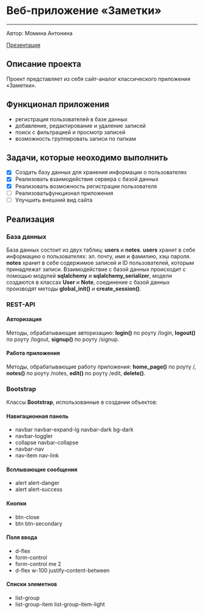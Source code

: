 # **Веб-приложение «Заметки»**
____
Автор: Момина Антонина

[Презентация](https://drive.google.com/drive/folders/167t_cZ_KHm2dUXBWp6B2EI9jJpSrhu8R?usp=drive_link)

## Описание проекта
Проект представляет из себя сайт-аналог классического приложения «Заметки». 

## Функционал приложения
- регистрация пользователей в базе данных
- добавление, редактирование и удаление записей
- поиск с фильтрацией и просмотр записей
- возможность группировать записи по папкам

## Задачи, которые неоходимо выполнить
- [x] Создать базу данных для хранения информации о пользователях
- [x] Реализовать взаимодействие сервера с базой данных
- [x] Реализовать возможность регистрации пользователя
- [ ] Реализоватьфункционал приложения
- [ ] Улучшить внешний вид сайта

## Реализация

### База данных
База данных состоит из двух таблиц: **users** и **notes**. **users** хранит в себе информацию о пользователях: эл. почту, имя и фамилию, хэш пароля. **notes** хранит в себе содержимое записей и ID пользователей, которым принадлежат записи. Взаимодействие с базой данных происходит с помощью модулей **sqlalchemy** и **sqlalchemy_serializer**, модели создаются в классах **User** и **Note**, соединение с базой данных производят методы **global_init()** и **create_session()**.

### REST-API
#### Авторизация
Методы, обрабатывающие авторизацию: **login()** по роуту /login, **logout()** по роуту /logout, **signup()** по роуту /signup. 
#### Работа приложения
Методы, обрабатывающие работу приложения: **home_page()** по роуту /, **notes()** по роуту /notes, **edit()** по роуту /edit, **delete()**. 

### Bootstrap
Классы **Bootstrap**, использованные в создании объектов:
#### Навигационная панель
- navbar navbar-expand-lg navbar-dark bg-dark
- navbar-toggler
- collapse navbar-collapse
- navbar-nav
- nav-item nav-link
#### Всплывающие сообщения
- alert alert-danger
- alert alert-success
#### Кнопки
- btn-close
- btn btn-secondary
#### Поля ввода
- d-flex
- form-control
- form-control me 2
- d-flex w-100 justify-content-between
#### Списки элеметнов
- list-group
- list-group-item list-group-item-light
